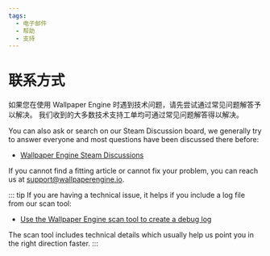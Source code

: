 ```yaml
---
tags:
  - 电子邮件
  - 帮助
  - 支持
---
```


# 联系方式

如果您在使用 Wallpaper Engine 时遇到技术问题，请先尝试通过常见问题解答予以解决。 我们收到的大多数技术支持工单均可通过常见问题解答得以解决。

You can also ask or search on our Steam Discussion board, we generally try to answer everyone and most questions have been discussed there before:

* [Wallpaper Engine Steam Discussions](https://steamcommunity.com/app/431960/discussions/)

If you cannot find a fitting article or cannot fix your problem, you can reach us at [support@wallpaperengine.io](mailto:support@wallpaperengine.io?subject=Support%20Request).

::: tip If you are having a technical issue, it helps if you include a log file from our scan tool:

* [Use the Wallpaper Engine scan tool to create a debug log](debug/scantool)

The scan tool includes technical details which usually help us point you in the right direction faster. :::